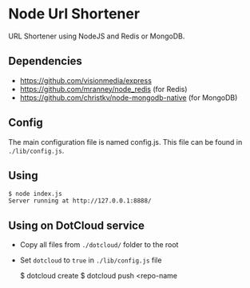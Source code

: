 Node Url Shortener
==================

URL Shortener using NodeJS and Redis or MongoDB.

## Dependencies

*  https://github.com/visionmedia/express
*  https://github.com/mranney/node_redis (for Redis)
*  https://github.com/christkv/node-mongodb-native (for MongoDB)

## Config

The main configuration file is named config.js. This file can be found in `./lib/config.js`.

## Using

    $ node index.js
    Server running at http://127.0.0.1:8888/

## Using on DotCloud service

*  Copy all files from `./dotcloud/` folder to the root
*  Set `dotcloud` to `true` in `./lib/config.js` file

    $ dotcloud create <repo-name>
    $ dotcloud push <repo-name

